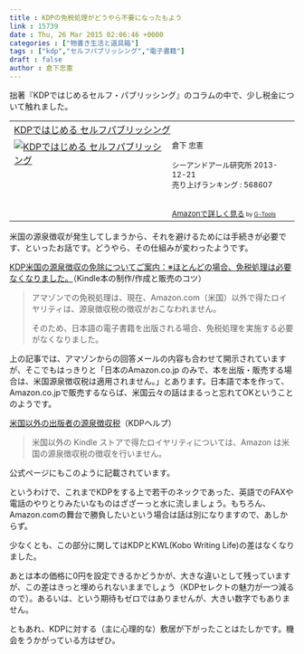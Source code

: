 ```yaml
---
title : KDPの免税処理がどうやら不要になったもよう
link : 15739
date : Thu, 26 Mar 2015 02:06:46 +0000
categories : ["物書き生活と道具箱"]
tags : ["kdp","セルフパブリッシング","電子書籍"]
draft : false
author : 倉下忠憲
---
```


拙著『KDPではじめるセルフ・パブリッシング』のコラムの中で、少し税金について触れました。

<table  border="0" cellpadding="5"><tr><td colspan="2"><a href="http://www.amazon.co.jp/KDP%E3%81%A7%E3%81%AF%E3%81%98%E3%82%81%E3%82%8B-%E3%82%BB%E3%83%AB%E3%83%95%E3%83%91%E3%83%96%E3%83%AA%E3%83%83%E3%82%B7%E3%83%B3%E3%82%B0-%E5%80%89%E4%B8%8B-%E5%BF%A0%E6%86%B2/dp/4863541384%3FSubscriptionId%3D15SMZCTB9V8NGR2TW082%26tag%3Drashita1000-22%26linkCode%3Dxm2%26camp%3D2025%26creative%3D165953%26creativeASIN%3D4863541384" target="_blank">KDPではじめる セルフパブリッシング</a><img src="http://www.assoc-amazon.jp/e/ir?t=rashita1000-22&l=ur2&o=9" width="1" height="1" style="border: none;" alt="" /></td></tr><tr><td valign="top"><a href="http://www.amazon.co.jp/KDP%E3%81%A7%E3%81%AF%E3%81%98%E3%82%81%E3%82%8B-%E3%82%BB%E3%83%AB%E3%83%95%E3%83%91%E3%83%96%E3%83%AA%E3%83%83%E3%82%B7%E3%83%B3%E3%82%B0-%E5%80%89%E4%B8%8B-%E5%BF%A0%E6%86%B2/dp/4863541384%3FSubscriptionId%3D15SMZCTB9V8NGR2TW082%26tag%3Drashita1000-22%26linkCode%3Dxm2%26camp%3D2025%26creative%3D165953%26creativeASIN%3D4863541384" target="_blank"><img src="http://ecx.images-amazon.com/images/I/51XYQ5BxD0L._SL160_.jpg" border="0" alt="KDPではじめる セルフパブリッシング" /></a></td><td valign="top"><font size="-1">倉下 忠憲 <br /><br />シーアンドアール研究所  2013-12-21<br />売り上げランキング : 568607<br /><br /><br /><a href="http://www.amazon.co.jp/KDP%E3%81%A7%E3%81%AF%E3%81%98%E3%82%81%E3%82%8B-%E3%82%BB%E3%83%AB%E3%83%95%E3%83%91%E3%83%96%E3%83%AA%E3%83%83%E3%82%B7%E3%83%B3%E3%82%B0-%E5%80%89%E4%B8%8B-%E5%BF%A0%E6%86%B2/dp/4863541384%3FSubscriptionId%3D15SMZCTB9V8NGR2TW082%26tag%3Drashita1000-22%26linkCode%3Dxm2%26camp%3D2025%26creative%3D165953%26creativeASIN%3D4863541384" target="_blank">Amazonで詳しく見る</a></font><font size="-2"> by <a href="http://www.goodpic.com/mt/aws/index.html" >G-Tools</a></font></td></tr></table>

米国の源泉徴収が発生してしまうから、それを避けるためには手続きが必要です、といったお話です。どうやら、その仕組みが変わったようです。

<a href="http://bookissue.biz/blog/support/menze.html" target="_blank">KDP米国の源泉徴収の免除についてご案内：※ほとんどの場合、免税処理は必要なくなりました。</a>（Kindle本の制作/作成と販売のコツ）

<blockquote>アマゾンでの免税処理は、現在、Amazon.com（米国）以外で得たロイヤリティは、源泉徴収税の徴収がおこなわれません。

そのため、日本語の電子書籍を出版される場合、免税処理を実施する必要がなくなりました。</blockquote>

上の記事では、アマゾンからの回答メールの内容も合わせて開示されていますが、そこでもはっきりと「日本のAmazon.co.jp のみで、本を出版・販売する場合は、米国源泉徴収税は適用されません。」とあります。日本語で本を作って、Amazon.co.jpで販売するならば、米国云々の話はまるっと忘れてOKということのようです。

<a href="https://kdp.amazon.co.jp/help?topicId=A1CTSIBPDAAJ0M" target="_blank">米国以外の出版者の源泉徴収税</a>（KDPヘルプ）

<blockquote>米国以外の Kindle ストアで得たロイヤリティについては、Amazon は米国の源泉徴収税の徴収を行いません。 </blockquote>

公式ページにもこのように記載されています。

というわけで、これまでKDPをする上で若干のネックであった、英語でのFAXや電話のやりとりみたいなものはざざーっと水に流しましょう。もちろん、Amazon.comの舞台で勝負したいという場合は話は別になりますので、あしからず。

少なくとも、この部分に関してはKDPとKWL(Kobo Writing Life)の差はなくなりました。

あとは本の価格に0円を設定できるかどうかが、大きな違いとして残っていますが、この差はきっと埋められないままでしょう（KDPセレクトの魅力が一つ減るので）。あるいは、という期待もゼロではありませんが、大きい数字でもありません。

ともあれ、KDPに対する（主に心理的な）敷居が下がったことはたしかです。機会をうかがっている方はぜひ。